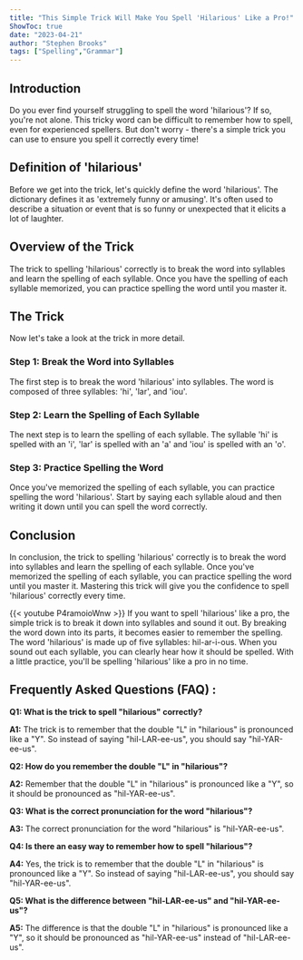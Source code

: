 ```yaml
---
title: "This Simple Trick Will Make You Spell 'Hilarious' Like a Pro!"
ShowToc: true 
date: "2023-04-21"
author: "Stephen Brooks" 
tags: ["Spelling","Grammar"]
---
```

## Introduction
Do you ever find yourself struggling to spell the word 'hilarious'? If so, you're not alone. This tricky word can be difficult to remember how to spell, even for experienced spellers. But don't worry - there's a simple trick you can use to ensure you spell it correctly every time!

## Definition of 'hilarious'
Before we get into the trick, let's quickly define the word 'hilarious'. The dictionary defines it as 'extremely funny or amusing'. It's often used to describe a situation or event that is so funny or unexpected that it elicits a lot of laughter.

## Overview of the Trick
The trick to spelling 'hilarious' correctly is to break the word into syllables and learn the spelling of each syllable. Once you have the spelling of each syllable memorized, you can practice spelling the word until you master it.

## The Trick
Now let's take a look at the trick in more detail.

### Step 1: Break the Word into Syllables
The first step is to break the word 'hilarious' into syllables. The word is composed of three syllables: 'hi', 'lar', and 'iou'.

### Step 2: Learn the Spelling of Each Syllable
The next step is to learn the spelling of each syllable. The syllable 'hi' is spelled with an 'i', 'lar' is spelled with an 'a' and 'iou' is spelled with an 'o'.

### Step 3: Practice Spelling the Word
Once you've memorized the spelling of each syllable, you can practice spelling the word 'hilarious'. Start by saying each syllable aloud and then writing it down until you can spell the word correctly.

## Conclusion
In conclusion, the trick to spelling 'hilarious' correctly is to break the word into syllables and learn the spelling of each syllable. Once you've memorized the spelling of each syllable, you can practice spelling the word until you master it. Mastering this trick will give you the confidence to spell 'hilarious' correctly every time.

{{< youtube P4ramoioWnw >}} 
If you want to spell 'hilarious' like a pro, the simple trick is to break it down into syllables and sound it out. By breaking the word down into its parts, it becomes easier to remember the spelling. The word 'hilarious' is made up of five syllables: hil-ar-i-ous. When you sound out each syllable, you can clearly hear how it should be spelled. With a little practice, you'll be spelling 'hilarious' like a pro in no time.

## Frequently Asked Questions (FAQ) :
**Q1: What is the trick to spell "hilarious" correctly?**

**A1:** The trick is to remember that the double "L" in "hilarious" is pronounced like a "Y". So instead of saying "hil-LAR-ee-us", you should say "hil-YAR-ee-us". 

**Q2: How do you remember the double "L" in "hilarious"?**

**A2:** Remember that the double "L" in "hilarious" is pronounced like a "Y", so it should be pronounced as "hil-YAR-ee-us". 

**Q3: What is the correct pronunciation for the word "hilarious"?**

**A3:** The correct pronunciation for the word "hilarious" is "hil-YAR-ee-us". 

**Q4: Is there an easy way to remember how to spell "hilarious"?**

**A4:** Yes, the trick is to remember that the double "L" in "hilarious" is pronounced like a "Y". So instead of saying "hil-LAR-ee-us", you should say "hil-YAR-ee-us". 

**Q5: What is the difference between "hil-LAR-ee-us" and "hil-YAR-ee-us"?**

**A5:** The difference is that the double "L" in "hilarious" is pronounced like a "Y", so it should be pronounced as "hil-YAR-ee-us" instead of "hil-LAR-ee-us".





